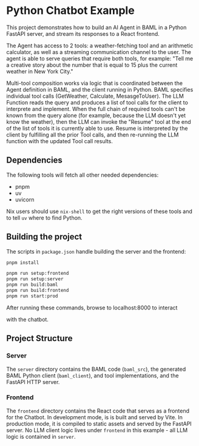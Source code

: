Python Chatbot Example
======================

This project demonstrates how to build an AI Agent in BAML
in a Python FastAPI server, and stream its responses to a
React frontend.

The Agent has access to 2 tools: a weather-fetching tool and
an arithmetic calculator, as well as a streaming communication
channel to the user. The agent is able to serve queries
that require both tools, for example: "Tell me a creative story
about the number that is equal to 15 plus the current weather
in New York City."

Multi-tool composition works via logic that
is coordinated between the Agent definition in BAML, and the
client running in Python. BAML specifies individual tool
calls (GetWeather, Calculate, MesasgeToUser). The LLM Function
reads the query and produces a list of tool calls for the
client to interprete and implement. When the full chain of
required tools can't be known from the query alone (for example,
because the LLM doesn't yet know the weather), then the LLM can
invoke the "Resume" tool at the end of the list of tools it
is currently able to use. Resume is interpreted by the client
by fulfilling all the prior Tool calls, and then re-running the
LLM function with the updated Tool call results.



## Dependencies

The following tools will fetch all other needed dependencies:

 - pnpm
 - uv
 - uvicorn

Nix users should use `nix-shell` to get the right versions of these
tools and to tell `uv` where to find Python.

## Building the project

The scripts in `package.json` handle building the server and the
frontend:

```bash
pnpm install

pnpm run setup:frontend
pnpm run setup:server
pnpm run build:baml
pnpm run build:frontend
pnpm run start:prod
```

After running these commands, browse to localhost:8000 to interact

with the chatbot.

## Project Structure

### Server

The `server` directory contains the BAML code (`baml_src`), the generated
BAML Python client (`baml_client`), and tool implementations,
and the FastAPI HTTP server.

### Frontend

The `frontend` directory contains the React code that serves as a
frontend for the Chatbot. In development mode, is is built and
served by Vite. In production mode, it is compiled to static assets
and served by the FastAPI server. No LLM client logic lives under
`frontend` in this example - all LLM logic is contained in `server`.
